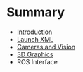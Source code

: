 # Summary

* [Introduction](intro.md)
* [Launch XML](chapter1.md)
* [Cameras and Vision](cameras-and-vision.md)
* [3D Graphics](3d-graphics.md)
* ROS Interface

